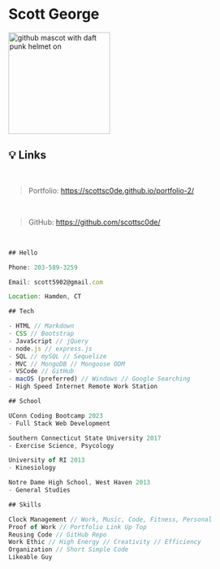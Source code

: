 # Scott George

<img src="https://octodex.github.com/images/daftpunktocat-thomas.gif" alt="github mascot with daft punk helmet on" width="200"/>

## 💡 Links

</br>

> Portfolio: https://scottsc0de.github.io/portfolio-2/ 

</br>

> GitHub: https://github.com/scottsc0de/

</br>

```js
## Hello

Phone: 203-589-3259

Email: scott5902@gmail.com

Location: Hamden, CT
```

```js
## Tech

- HTML // Markdown
- CSS // Bootstrap
- JavaScript // jQuery
- node.js // express.js
- SQL // mySQL // Sequelize
- MVC // MongoDB // Mongoose ODM
- VSCode // GitHub
- macOS (preferred) // Windows // Google Searching
- High Speed Internet Remote Work Station
```

```js
## School

UConn Coding Bootcamp 2023
- Full Stack Web Development

Southern Connecticut State University 2017
- Exercise Science, Psycology

University of RI 2013
- Kinesiology

Notre Dame High School, West Haven 2013
- General Studies
```

``` js
## Skills

Clock Management // Work, Music, Code, Fitness, Personal
Proof of Work // Portfolio Link Up Top
Reusing Code // GitHub Repo
Work Ethic // High Energy // Creativity // Efficiency
Organization // Short Simple Code
Likeable Guy
```